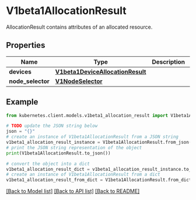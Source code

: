 # V1beta1AllocationResult

AllocationResult contains attributes of an allocated resource.

## Properties

Name | Type | Description | Notes
------------ | ------------- | ------------- | -------------
**devices** | [**V1beta1DeviceAllocationResult**](V1beta1DeviceAllocationResult.md) |  | [optional] 
**node_selector** | [**V1NodeSelector**](V1NodeSelector.md) |  | [optional] 

## Example

```python
from kubernetes.client.models.v1beta1_allocation_result import V1beta1AllocationResult

# TODO update the JSON string below
json = "{}"
# create an instance of V1beta1AllocationResult from a JSON string
v1beta1_allocation_result_instance = V1beta1AllocationResult.from_json(json)
# print the JSON string representation of the object
print(V1beta1AllocationResult.to_json())

# convert the object into a dict
v1beta1_allocation_result_dict = v1beta1_allocation_result_instance.to_dict()
# create an instance of V1beta1AllocationResult from a dict
v1beta1_allocation_result_from_dict = V1beta1AllocationResult.from_dict(v1beta1_allocation_result_dict)
```
[[Back to Model list]](../README.md#documentation-for-models) [[Back to API list]](../README.md#documentation-for-api-endpoints) [[Back to README]](../README.md)


